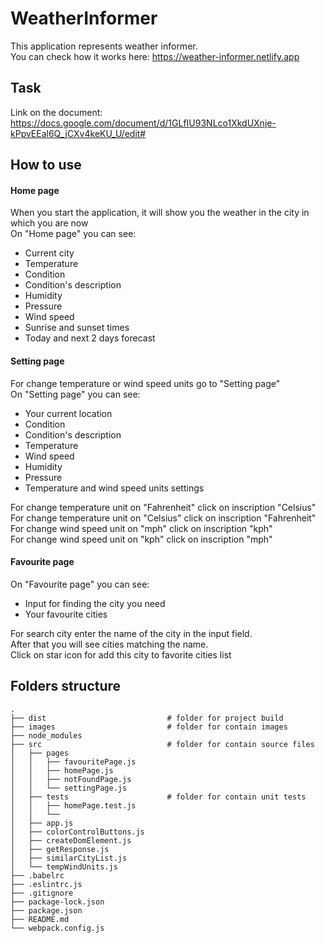 # WeatherInformer

This application represents weather informer. \
You can check how it works here: https://weather-informer.netlify.app

## Task

Link on the document: https://docs.google.com/document/d/1GLfIU93NLco1XkdUXnje-kPpvEEal6Q_jCXv4keKU_U/edit#

## How to use

#### Home page
When you start the application, it will show you the weather in the city in which you are now\
On "Home page" you can see:
* Current city
* Temperature
* Condition
* Condition's description
* Humidity
* Pressure
* Wind speed
* Sunrise and sunset times
* Today and next 2 days forecast 

#### Setting page
For change temperature or wind speed units go to "Setting page" \
On "Setting page" you can see:
* Your current location
* Condition
* Condition's description
* Temperature
* Wind speed
* Humidity
* Pressure
* Temperature and wind speed units settings 

For change temperature unit on "Fahrenheit" click on inscription "Celsius" \
For change temperature unit on "Celsius" click on inscription "Fahrenheit" \
For change wind speed unit on "mph" click on inscription "kph" \
For change wind speed unit on "kph" click on inscription "mph" 

#### Favourite page
On "Favourite page" you can see:
* Input for finding the city you need
* Your favourite cities

For search city enter the name of the city in the input field. \
After that you will see cities matching the name. \
Click on star icon for add this city to favorite cities list

## Folders structure
    
    .
    ├── dist                           # folder for project build
    ├── images                         # folder for contain images
    ├── node_modules
    ├── src                            # folder for contain source files
    │   ├── pages
    │   │   ├── favouritePage.js
    │   │   ├── homePage.js
    │   │   ├── notFoundPage.js
    │   │   └── settingPage.js                       
    │   ├── tests                      # folder for contain unit tests 
    │   │   ├── homePage.test.js
    │   │   └──
    │   ├── app.js
    │   ├── colorControlButtons.js
    │   ├── createDomElement.js
    │   ├── getResponse.js
    │   ├── similarCityList.js
    │   └── tempWindUnits.js                     
    ├── .babelrc
    ├── .eslintrc.js
    ├── .gitignore
    ├── package-lock.json
    ├── package.json
    ├── README.md
    └── webpack.config.js

